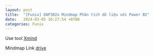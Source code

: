 ```yaml
---
layout: post
title:  "[Funix] DAP302x Mindmap Phân tích dữ liệu với Power BI"
date:   2024-03-05 16:27:54 +0700
categories: Funix
---
```


Use tool [Xmind](https://xmind.app/)

Mindmap Link [drive](https://1drv.ms/u/c/e953ddf9a4ee80b0/EbCA7qT53VMggOn2tAEAAAABxPgxlQ8n7lHccEfXQoUCAA)
